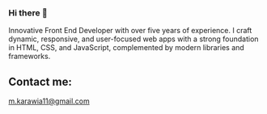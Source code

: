 ### Hi there 👋

<!--
**mohamed-karawia/mohamed-karawia** is a ✨ _special_ ✨ repository because its `README.md` (this file) appears on your GitHub profile.-->
Innovative Front End Developer with over five years of experience. I craft dynamic, responsive, and user-focused web apps with a strong foundation in HTML, CSS, and JavaScript, complemented by modern libraries and frameworks.
## Contact me:

m.karawia11@gmail.com

